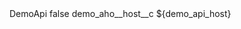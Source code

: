 <?xml version="1.0" encoding="UTF-8" ?>
<CustomMetadata xmlns="http://soap.sforce.com/2006/04/metadata" xmlns:xsi="http://www.w3.org/2001/XMLSchema-instance" xmlns:xsd="http://www.w3.org/2001/XMLSchema">
    <label>DemoApi</label>
    <protected>false</protected>
    <values>
        <field>demo_aho__host__c</field>
        <value xsi:type="xsd:string">${demo_api_host}</value>
    </values>
</CustomMetadata>
